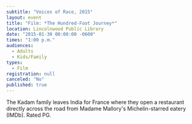 ```yaml
---
subtitle: "Voices of Race, 2015"
layout: event
title: "Film: *The Hundred-Foot Journey*"
location: Lincolnwood Public Library
date: "2015-01-30 00:00:00 -0600"
times: "1:00 p.m."
audiences: 
  - Adults
  - Kids/Family
types: 
  - Film
registration: null
canceled: "No"
published: true
---
```


The Kadam family leaves India for France where they open a restaurant directly across the road from Madame Mallory's Michelin-starred eatery (IMDb). Rated PG.